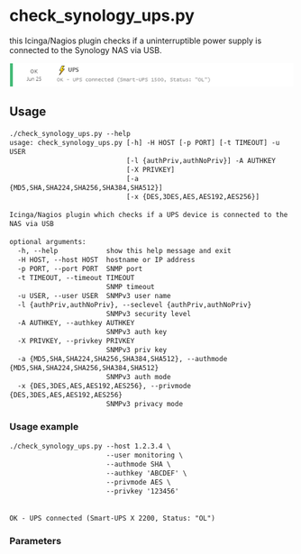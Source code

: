 # check_synology_ups.py
this Icinga/Nagios plugin checks if a uninterruptible power supply is connected to the Synology NAS via USB.

![Output of check_synology_ups.py](img/check_synology_ups-small.png?raw=true "Output of check_synology_ups.py")

## Usage

```
./check_synology_ups.py --help
usage: check_synology_ups.py [-h] -H HOST [-p PORT] [-t TIMEOUT] -u USER
                             [-l {authPriv,authNoPriv}] -A AUTHKEY
                             [-X PRIVKEY]
                             [-a {MD5,SHA,SHA224,SHA256,SHA384,SHA512}]
                             [-x {DES,3DES,AES,AES192,AES256}]

Icinga/Nagios plugin which checks if a UPS device is connected to the
NAS via USB

optional arguments:
  -h, --help            show this help message and exit
  -H HOST, --host HOST  hostname or IP address
  -p PORT, --port PORT  SNMP port
  -t TIMEOUT, --timeout TIMEOUT
                        SNMP timeout
  -u USER, --user USER  SNMPv3 user name
  -l {authPriv,authNoPriv}, --seclevel {authPriv,authNoPriv}
                        SNMPv3 security level
  -A AUTHKEY, --authkey AUTHKEY
                        SNMPv3 auth key
  -X PRIVKEY, --privkey PRIVKEY
                        SNMPv3 priv key
  -a {MD5,SHA,SHA224,SHA256,SHA384,SHA512}, --authmode {MD5,SHA,SHA224,SHA256,SHA384,SHA512}
                        SNMPv3 auth mode
  -x {DES,3DES,AES,AES192,AES256}, --privmode {DES,3DES,AES,AES192,AES256}
                        SNMPv3 privacy mode
```

### Usage example
```
./check_synology_ups.py --host 1.2.3.4 \
                        --user monitoring \
                        --authmode SHA \
                        --authkey 'ABCDEF' \
                        --privmode AES \
                        --privkey '123456'


OK - UPS connected (Smart-UPS X 2200, Status: "OL")
```
### Parameters